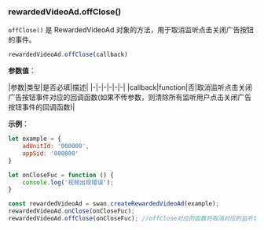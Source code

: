 ### rewardedVideoAd.offClose()

`offClose()` 是 RewardedVideoAd 对象的方法，用于取消监听点击关闭广告按钮的事件。

```js
rewardedVideoAd.offClose(callback)
```

**参数值**：

|参数|类型|是否必填|描述|
|-|-|-|-|-|-|
|callback|function|否|取消监听点击关闭广告按钮事件对应的回调函数(如果不传参数，则清除所有监听用户点击关闭广告按钮事件的回调函数)|


**示例**：

```js
let example = {
    adUnitId: '000000',
    appSid: '000000'
}

let onCloseFuc = function () {
    console.log('视频出现错误');
}

const rewardedVideoAd = swan.createRewardedVideoAd(example);
rewardedVideoAd.onClose(onCloseFuc);
rewardedVideoAd.offClose(onCloseFuc); //offClose对应的函数将取消对应的监听事件

```